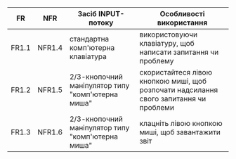 | FR    | NFR   | Засіб INPUT-потоку                                | Особливості використання                                                                      |
|-------|-------|--------------------------------------------------|-----------------------------------------------------------------------------------------------|
| FR1.1 | NFR1.4| стандартна комп'ютерна клавіатура	 | використовуючи клавіатуру, щоб написати запитання чи проблему   |
| FR1.2 | NFR1.5| 2/3-кнопочний маніпулятор типу "комп'ютерна миша" | скористайтеся лівою кнопкою миші, щоб розпочати надсилання свого запитання чи проблеми      |
| FR1.3 | NFR1.6| 2/3-кнопочний маніпулятор типу "комп'ютерна миша" | клацніть лівою кнопкою миші, щоб завантажити звіт      |
